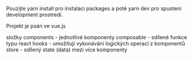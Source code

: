 Pouzijte yarn install pro instalaci packages a poté yarn dev pro spusteni development prostredi.

Projekt je psán ve vue.js

složky
components - jednotlivé komponenty
composable - sdílené funkce typu react hooks - umožňují vykonávání logických operací z komponentů
store - sdílený state (data) mezi více komponenty

